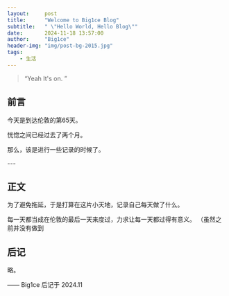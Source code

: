 ```yaml
---
layout:     post
title:      "Welcome to Big1ce Blog"
subtitle:   " \"Hello World, Hello Blog\""
date:       2024-11-18 13:57:00
author:     "Big1ce"
header-img: "img/post-bg-2015.jpg"
tags:
    - 生活
---
```


> “Yeah It's on. ”


## 前言

今天是到达伦敦的第65天。

恍惚之间已经过去了两个月。



那么，该是进行一些记录的时候了。


<!-- [个人网站](http://big1ce.github.io)！ -->


<p id = "build"></p>
---

## 正文

为了避免拖延，于是打算在这片小天地，记录自己每天做了什么。

每一天都当成在伦敦的最后一天来度过，力求让每一天都过得有意义。
（虽然之前并没有做到  




## 后记

略。

—— Big1ce 后记于 2024.11
